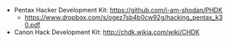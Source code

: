 - Pentax Hacker Development Kit: https://github.com/i-am-shodan/PHDK
  - https://www.dropbox.com/s/ogez7sb4b0cw92g/hacking_pentax_k30.pdf
- Canon Hack Development Kit: http://chdk.wikia.com/wiki/CHDK
